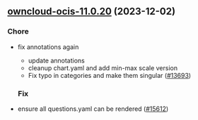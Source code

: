 

## [owncloud-ocis-11.0.20](https://github.com/truecharts/charts/compare/owncloud-ocis-12.0.0...owncloud-ocis-11.0.20) (2023-12-02)

### Chore

- fix annotations again
  - update annotations
  - cleanup chart.yaml and add min-max scale version
  - Fix typo in categories and make them singular ([#13693](https://github.com/truecharts/charts/issues/13693))
  
  ### Fix

- ensure all questions.yaml can be rendered ([#15612](https://github.com/truecharts/charts/issues/15612))
  
  